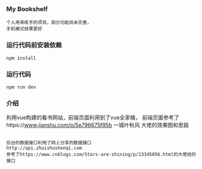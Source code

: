 ### My Bookshelf
```
个人用来练手的项目，部分功能尚未完善，
手机模式效果更好
```


### 运行代码前安装依赖
```
npm install
```
### 运行代码
```
npm run dev
```
### 介绍


利用vue构建的看书网站，前端页面利用到了vue全家桶，
前端页面参考了https://www.jianshu.com/p/5e796675f95b
一城叶秋风 大佬的效果图和思路
```

后台的数据接口利用了网上分享的数据接口
http://api.zhuishushenqi.com
参考了https://www.cnblogs.com/Stars-are-shining/p/13345856.html的大佬给的接口
```

